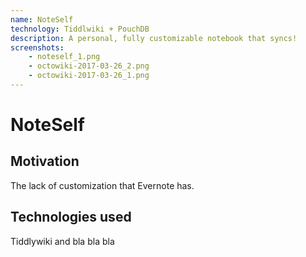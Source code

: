```yaml
---
name: NoteSelf
technology: Tiddlwiki + PouchDB
description: A personal, fully customizable notebook that syncs!
screenshots:
    - noteself_1.png
    - octowiki-2017-03-26_2.png
    - octowiki-2017-03-26_1.png
---
```


# NoteSelf

## Motivation

The lack of customization that Evernote has.

## Technologies used

Tiddlywiki and bla bla bla 

